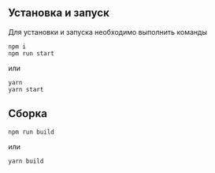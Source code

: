 ## Установка и запуск
Для установки и запуска необходимо выполнить команды

```
npm i
npm run start
```

или

```
yarn
yarn start
```
## Сборка

```
npm run build
```

или

```
yarn build
```